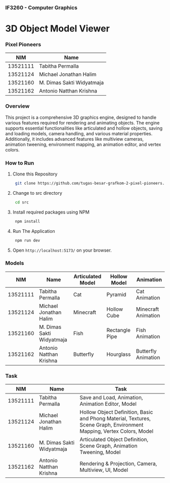 ### IF3260 - Computer Graphics
# 3D Object Model Viewer


### Pixel Pioneers
NIM | Name|
----| ---- |
13521111 |	Tabitha Permalla
13521124 |	Michael Jonathan Halim
13521160 | M. Dimas Sakti Widyatmaja
13521162 | Antonio Natthan Krishna


### Overview
This project is a comprehensive 3D graphics engine, designed to handle various features required for rendering and animating objects. The engine supports essential functionalities like articulated and hollow objects, saving and loading models, camera handling, and various material properties. Additionally, it includes advanced features like multiview cameras, animation tweening, environment mapping, an animation editor, and vertex colors.

### How to Run

1. Clone this Repository
   ```sh
    git clone https://github.com/tugas-besar-grafkom-2-pixel-pioneers.git
   ```

2. Change to src directory
   ```sh
    cd src
   ```

3. Install required packages using NPM
   ```sh
    npm install
   ```

4. Run The Application
   ```sh
    npm run dev
   ```

4. Open `http://localhost:5173/` on your browser.


### Models
NIM      | Name                       | Articulated Model | Hollow Model   | Animation |
----     | ----                       | ---               | ---           |----      |
13521111 | Tabitha Permalla           | Cat               | Pyramid        | Cat Animation |
13521124 | Michael Jonathan Halim     | Minecraft         | Hollow Cube    | Minecraft Animation |
13521160 | M. Dimas Sakti Widyatmaja  | Fish              | Rectangle Pipe | Fish Animation |
13521162 | Antonio Natthan Krishna    | Butterfly         | Hourglass      | Butterfly Animation |

### Task
NIM      | Name                       | Task |
----     | ----                       | ---               |
13521111 | Tabitha Permalla           | Save and Load, Animation, Animation Editor, Model                   |
13521124 | Michael Jonathan Halim     | Hollow Object Definition, Basic and Phong Material, Textures, Scene Graph, Environment Mapping, Vertex Colors, Model                  |
13521160 | M. Dimas Sakti Widyatmaja  | Articulated Object Definition, Scene Graph, Animation Tweening, Model                  |
13521162 | Antonio Natthan Krishna    | Rendering & Projection, Camera, Multiview, UI, Model |